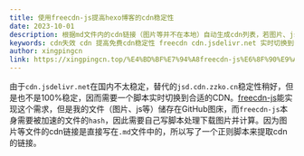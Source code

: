 ```yaml
---
title: 使用freecdn-js提高hexo博客的cdn稳定性
date: 2023-10-01
description: 根据md文件内的cdn链接（图片等并不在本地）自动生成cdn列表，若图片、js、html等文件cdn失效则尝试连接列表内的其他cdn
keywords: cdn失效 cdn 提高免费cdn稳定性 freecdn cdn.jsdelivr.net 实时切换到合适的CDN 远程图片
author: xingpingcn
link: https://xingpingcn.top/%E4%BD%BF%E7%94%A8freecdn-js%E6%8F%90%E9%AB%98hexo%E5%8D%9A%E5%AE%A2%E7%9A%84cdn%E7%A8%B3%E5%AE%9A%E6%80%A7.html
---
```


由于`cdn.jsdelivr.net`在国内不太稳定，替代的`jsd.cdn.zzko.cn`稳定性稍好，但是也不是100%稳定，因而需要一个脚本实时切换到合适的CDN。[freecdn-js](https://github.com/EtherDream/freecdn)能实现这个需求，但是我的文件（图片、js等）储存在GitHub图床，而`freecdn-js`本身需要被加速的文件的`hash`，因此需要自己写脚本处理下载图片并计算。因为图片等文件的cdn链接是直接写在`.md`文件中的，所以写了一个正则脚本来提取cdn的链接。

<!-- more -->
